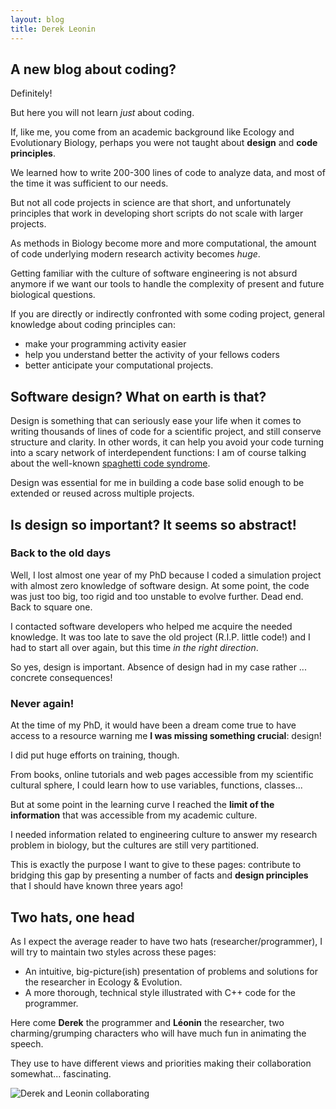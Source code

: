 ```yaml
---
layout: blog
title: Derek Leonin
---
```


## A new blog about coding?

Definitely!

But here you will not learn *just* about coding.

If, like me, you come from an academic background like Ecology and Evolutionary Biology,
perhaps you were not taught about **design** and **code principles**.

We learned how to write 200-300 lines of code to analyze data, and most of the time
it was sufficient to our needs.

But not all code projects in science are that short,
and unfortunately principles that work in developing short scripts do not scale with
larger projects.

As methods in Biology become more and more computational, the amount of code
underlying modern research activity becomes *huge*.

Getting familiar with the culture of software engineering is not absurd anymore if
we want our tools to handle the complexity of present and future biological questions.

If you are directly or indirectly confronted with some coding project,
general knowledge about coding principles can:
- make your programming activity easier
- help you understand better the activity of your fellows coders
- better anticipate your computational projects.

## Software design? What on earth is that?

Design is something that can seriously ease your life when it comes to writing thousands of
lines of code for a scientific project, and still conserve structure and clarity.
In other words, it can help you avoid your code turning into a scary network of
interdependent functions: I am of course talking about the well-known
[spaghetti code syndrome](https://en.wikipedia.org/wiki/Spaghetti_code).

Design was essential for me in building a code base solid enough to be
extended or reused across multiple projects.

## Is design so important? It seems so abstract!

### Back to the old days

Well, I lost almost one year of my PhD because I coded a simulation project with
almost zero knowledge of software design. At some point, the code was just too
big, too rigid and too unstable to evolve further. Dead end. Back to square one.

I contacted software developers who helped me acquire the needed knowledge. It was
too late to save the old project (R.I.P. little code!) and I had to start
all over again, but this time *in the right direction*.

So yes, design is important. Absence of design had in my case rather ... concrete consequences!

### Never again!

At the time of my PhD, it would have been a dream come true to have access to a resource warning me **I was
missing something crucial**: design!

I did put huge efforts on training, though.

From books, online tutorials and web pages accessible from my scientific cultural
sphere, I could learn how to use variables, functions, classes...

But at some point in the learning curve I reached the **limit
of the information** that was accessible from my academic culture.

I needed information related to engineering culture to answer my research problem
in biology, but the cultures are still very partitioned.

This is exactly the purpose I want to give to these pages: contribute to bridging
this gap by presenting a number of facts and **design principles** that I should have known three
years ago!

## Two hats, one head

As I expect the average reader to have two hats (researcher/programmer),
I will try to maintain two styles across these pages:

- An intuitive, big-picture(ish) presentation of problems and solutions
for the researcher in Ecology & Evolution.
- A more thorough, technical style illustrated with C++ code for the programmer.

Here come **Derek** the programmer and **Léonin** the researcher, two charming/grumping characters who will
have much fun in animating the speech.

They use to have different views and priorities making their collaboration somewhat... fascinating.

![Derek and Leonin collaborating]( {{site.url}}/draw/derekleonin.png)
